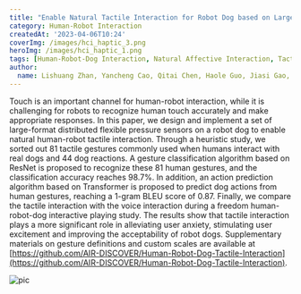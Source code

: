```yaml
---
title: "Enable Natural Tactile Interaction for Robot Dog based on Large-format Distributed Flexible Pressure Sensors"
category: Human-Robot Interaction
createdAt: '2023-04-06T10:24'
coverImg: /images/hci_haptic_3.png
heroImg: /images/hci_haptic_1.png
tags: [Human-Robot-Dog Interaction, Natural Affective Interaction, Tactile Sensing]
author:
  name: Lishuang Zhan, Yancheng Cao, Qitai Chen, Haole Guo, Jiasi Gao, Yiyue Luo, Shihui Guo, Guyue Zhou and Jiangtao Gong
---
```

Touch is an important channel for human-robot interaction, while it is challenging for robots to recognize human touch accurately and make appropriate responses. In this paper, we design and implement a set of large-format distributed flexible pressure sensors on a robot dog to enable natural human-robot tactile interaction. Through a heuristic study, we sorted out 81 tactile gestures commonly used when humans interact with real dogs and 44 dog reactions. A gesture classification algorithm based on ResNet is proposed to recognize these 81 human gestures, and the classification accuracy reaches 98.7%. In addition, an action prediction algorithm based on Transformer is proposed to predict dog actions from human gestures, reaching a 1-gram BLEU score of 0.87. Finally, we compare the tactile interaction with the voice interaction during a freedom human-robot-dog interactive playing study. The results show that tactile interaction plays a more significant role in alleviating user anxiety, stimulating user excitement and improving the acceptability of robot dogs. 
Supplementary materials on gesture definitions and custom scales are available at [https://github.com/AIR-DISCOVER/Human-Robot-Dog-Tactile-Interaction](https://github.com/AIR-DISCOVER/Human-Robot-Dog-Tactile-Interaction).

[comment]: <> (*斜体*)

[comment]: <> (**强调**)

![pic](/images/hci_haptic_2.png)

